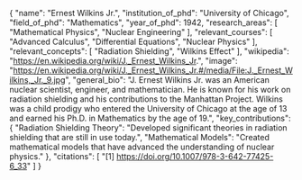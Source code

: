 {
  "name": "Ernest Wilkins Jr.",
  "institution_of_phd": "University of Chicago",
  "field_of_phd": "Mathematics",
  "year_of_phd": 1942,
  "research_areas": [
    "Mathematical Physics",
    "Nuclear Engineering"
  ],
  "relevant_courses": [
    "Advanced Calculus",
    "Differential Equations",
    "Nuclear Physics"
  ],
  "relevant_concepts": [
    "Radiation Shielding",
    "Wilkins Effect"
  ],
  "wikipedia": "https://en.wikipedia.org/wiki/J._Ernest_Wilkins_Jr.",
  "image": "https://en.wikipedia.org/wiki/J._Ernest_Wilkins_Jr.#/media/File:J._Ernest_Wilkins,_Jr._9.jpg",
  "general_bio": "J. Ernest Wilkins Jr. was an American nuclear scientist, engineer, and mathematician. He is known for his work on radiation shielding and his contributions to the Manhattan Project. Wilkins was a child prodigy who entered the University of Chicago at the age of 13 and earned his Ph.D. in Mathematics by the age of 19.",
  "key_contributions": {
    "Radiation Shielding Theory": "Developed significant theories in radiation shielding that are still in use today.",
    "Mathematical Models": "Created mathematical models that have advanced the understanding of nuclear physics."
  },
  "citations": [
    "[1] https://doi.org/10.1007/978-3-642-77425-6_33"
  ]
}